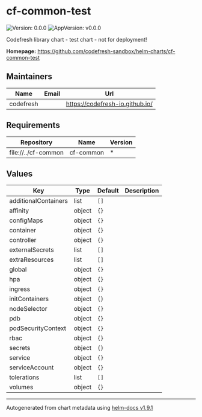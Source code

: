 # cf-common-test

![Version: 0.0.0](https://img.shields.io/badge/Version-0.0.0-informational?style=flat-square) ![AppVersion: v0.0.0](https://img.shields.io/badge/AppVersion-v0.0.0-informational?style=flat-square)

Codefresh library chart - test chart - not for deployment!

**Homepage:** <https://github.com/codefresh-sandbox/helm-charts/cf-common-test>

## Maintainers

| Name | Email | Url |
| ---- | ------ | --- |
| codefresh |  | <https://codefresh-io.github.io/> |

## Requirements

| Repository | Name | Version |
|------------|------|---------|
| file://../cf-common | cf-common | * |

## Values

| Key | Type | Default | Description |
|-----|------|---------|-------------|
| additionalContainers | list | `[]` |  |
| affinity | object | `{}` |  |
| configMaps | object | `{}` |  |
| container | object | `{}` |  |
| controller | object | `{}` |  |
| externalSecrets | list | `[]` |  |
| extraResources | list | `[]` |  |
| global | object | `{}` |  |
| hpa | object | `{}` |  |
| ingress | object | `{}` |  |
| initContainers | object | `{}` |  |
| nodeSelector | object | `{}` |  |
| pdb | object | `{}` |  |
| podSecurityContext | object | `{}` |  |
| rbac | object | `{}` |  |
| secrets | object | `{}` |  |
| service | object | `{}` |  |
| serviceAccount | object | `{}` |  |
| tolerations | list | `[]` |  |
| volumes | object | `{}` |  |

----------------------------------------------
Autogenerated from chart metadata using [helm-docs v1.9.1](https://github.com/norwoodj/helm-docs/releases/v1.9.1)

